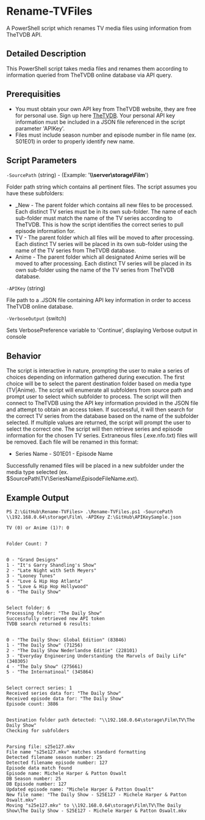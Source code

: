 # Rename-TVFiles
A PowerShell script which renames TV media files using information from TheTVDB API.
## Detailed Description
This PowerShell script takes media files and renames them according to information queried from TheTVDB online database via API query.
## Prerequisities
* You must obtain your own API key from TheTVDB website, they are free for personal use. Sign up here [TheTVDB](https://thetvdb.com/).  Your personal API key information must be included in a JSON file referenced in the script parameter 'APIKey'.
* Files must include season number and episode number in file name (ex. S01E01) in order to properly identify new name.
## Script Parameters
`-SourcePath` (string) - (Example: '__\\\server\storage\Film__')

Folder path string which contains all pertinent files.  The script assumes you have these subfolders:
* \_New - The parent folder which contains all new files to be processed.  Each distinct TV series must be in its own sub-folder.  The name of each sub-folder must match the name of the TV series according to TheTVDB.  This is how the script identifies the correct series to pull episode information for.
* TV - The parent folder which all files will be moved to after processing.  Each distinct TV series will be placed in its own sub-folder using the name of the TV series from TheTVDB database.
* Anime - The parent folder which all designated Anime series will be moved to after processing.  Each distinct TV series will be placed in its own sub-folder using the name of the TV series from TheTVDB database.

`-APIKey` (string)

File path to a .JSON file containing API key information in order to access TheTVDB online database.

`-VerboseOutput` (switch)

Sets VerbosePreference variable to 'Continue', displaying Verbose output in console
## Behavior
The script is interactive in nature, prompting the user to make a series of choices depending on information gathered during execution.  The first choice will be to select the parent destination folder based on media type (TV|Anime).  The script will enumerate all subfolders from source path and prompt user to select which subfolder to process.  The script will then connect to TheTVDB using the API key information provided in the JSON file and attempt to obtain an access token.  If successful, it will then search for the correct TV series from the database based on the name of the subfolder selected.  If multiple values are returned, the script will prompt the user to select the correct one.  The script will then retrieve series and episode information for the chosen TV series.  Extraneous files (.exe\.nfo\.txt) files will be removed.  Each file will be renamed in this format:
* Series Name - S01E01 - Episode Name

Successfully renamed files will be placed in a new subfolder under the media type selected (ex. $SourcePath\TV\SeriesName\EpisodeFileName.ext).
## Example Output
```
PS Z:\GitHub\Rename-TVFiles> .\Rename-TVFiles.ps1 -SourcePath \\192.168.0.64\storage\Film\ -APIKey Z:\GitHub\APIKeySample.json

TV (0) or Anime (1)?: 0


Folder Count: 7    


0 - "Grand Designs"
1 - "It's Garry Shandling's Show"
2 - "Late Night with Seth Meyers"
3 - "Looney Tunes"
4 - "Love & Hip Hop Atlanta"     
5 - "Love & Hip Hop Hollywood"   
6 - "The Daily Show"


Select folder: 6
Processing folder: "The Daily Show"
Successfully retrieved new API token
TVDB search returned 6 results:


0 - "The Daily Show: Global Edition" (83846)
1 - "The Daily Show" (71256)
2 - "The Daily Show Nederlandse Editie" (228101)
3 - "Everyday Engineering Understanding the Marvels of Daily Life" (340305)
4 - "The Daly Show" (275661)
5 - "The Internatinoal" (345864)


Select correct series: 1
Received series data for: "The Daily Show"
Received episode data for: "The Daily Show"
Episode count: 3886


Destination folder path detected: "\\192.168.0.64\storage\Film\TV\The Daily Show"
Checking for subfolders


Parsing file: s25e127.mkv
File name "s25e127.mkv" matches standard formatting
Detected filename season number: 25
Detected filename episode number: 127
Episode data match found
Episode name: Michele Harper & Patton Oswalt
DB Season number: 25
DB Episode number: 127
Updated episode name: "Michele Harper & Patton Oswalt"
New file name: "The Daily Show - S25E127 - Michele Harper & Patton Oswalt.mkv"
Moving "s25e127.mkv" to \\192.168.0.64\storage\Film\TV\The Daily Show\The Daily Show - S25E127 - Michele Harper & Patton Oswalt.mkv
```
